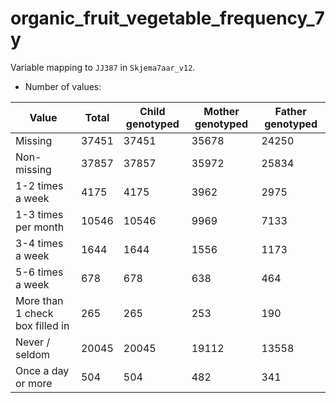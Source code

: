 # organic_fruit_vegetable_frequency_7y
Variable mapping to `JJ387` in `Skjema7aar_v12`.
- Number of values:

| Value | Total | Child genotyped | Mother genotyped | Father genotyped |
| ----- | ----- | --------------- | ---------------- | ---------------- |
| Missing | 37451 | 37451 | 35678 | 24250 |
| Non-missing | 37857 | 37857 | 35972 | 25834 |
| 1-2 times a week | 4175 | 4175 | 3962 |2975 |
| 1-3 times per month | 10546 | 10546 | 9969 |7133 |
| 3-4 times a week | 1644 | 1644 | 1556 |1173 |
| 5-6 times a week | 678 | 678 | 638 |464 |
| More than 1 check box filled in | 265 | 265 | 253 |190 |
| Never / seldom | 20045 | 20045 | 19112 |13558 |
| Once a day or more | 504 | 504 | 482 |341 |



